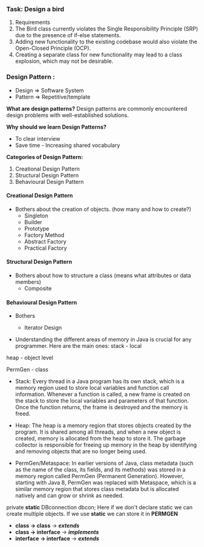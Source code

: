 ### Task: Design a bird

1. Requirements
2. The Bird class currently violates the Single Responsibility Principle (SRP) due to the presence of if-else statements.
3. Adding new functionality to the existing codebase would also violate the Open-Closed Principle (OCP).
4. Creating a separate class for new functionality may lead to a class explosion, which may not be desirable.


### Design Pattern :
* Design => Software System 
* Pattern => Repetitive/template

**What are design patterns?** 
Design patterns are commonly encountered design problems with well-established solutions.

**Why should we learn Design Patterns?**
* To clear interview
* Save time - Increasing shared vocabulary

**Categories of Design Pattern:**
1. Creational Design Pattern
2. Structural Design Pattern
3. Behavioural Design Pattern

#### Creational Design Pattern
* Bothers about the creation of objects. (how many and how to create?)
    - Singleton
    - Builder
    - Prototype
    - Factory Method
    - Abstract Factory
    - Practical Factory

#### Structural Design Pattern
* Bothers about how to structure a class (means what attributes or data members)
    - Composite 

#### Behavioural Design Pattern
*  Bothers 

    - Iterator Design 

* Understanding the different areas of memory in Java is crucial for any programmer. Here are the main ones:
stack - local

heap - object level

PermGen - class 

- Stack: Every thread in a Java program has its own stack, which is a memory region used to store local variables and function call information. Whenever a function is called, a new frame is created on the stack to store the local variables and parameters of that function. Once the function returns, the frame is destroyed and the memory is freed.

- Heap: The heap is a memory region that stores objects created by the program. It is shared among all threads, and when a new object is created, memory is allocated from the heap to store it. The garbage collector is responsible for freeing up memory in the heap by identifying and removing objects that are no longer being used.

- PermGen/Metaspace: In earlier versions of Java, class metadata (such as the name of the class, its fields, and its methods) was stored in a memory region called PermGen (Permanent Generation). However, starting with Java 8, PermGen was replaced with Metaspace, which is a similar memory region that stores class metadata but is allocated natively and can grow or shrink as needed.


private **static** DBconnection dbcon;
Here if we don't declare static we can create multiple objects.
If we use **static** we can store it in **PERMGEN**


- **class -> class** -> **_extends_**
- **class -> interface** -> **_implements_**
- **interface -> interface** -> **_extends_**
